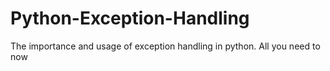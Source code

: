 # Python-Exception-Handling
The importance and usage of exception handling in python. All you need to now
